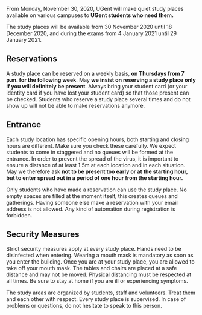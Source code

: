 From Monday, November 30, 2020, UGent will make quiet study places available on various campuses to **UGent students who need them.**

The study places will be available from 30 November 2020 until 18 December 2020, and during the exams from 4 January 2021 until 29 January 2021.

## Reservations

A study place can be reserved on a weekly basis, **on Thursdays from 7 p.m. for the following week**. May **we insist on reserving a study place only if you will definitely be present**. Always bring your student card (or your identity card if you have lost your student card) so that those present can be checked. Students who reserve a study place several times and do not show up will not be able to make reservations anymore.

## Entrance

Each study location has specific opening hours, both starting and closing hours are different. Make sure you check these carefully. We expect students to come in staggered and no queues will be formed at the entrance. In order to prevent the spread of the virus, it is important to ensure a distance of at least 1.5m at each location and in each situation. May we therefore ask **not to be present too early or at the starting hour, but to enter spread out in a period of one hour from the starting hour.**

Only students who have made a reservation can use the study place. No empty spaces are filled at the moment itself, this creates queues and gatherings.
Having someone else make a reservation with your email address is not allowed. Any kind of automation during registration is forbidden.

## Security Measures

Strict security measures apply at every study place. Hands need to be disinfected when entering. Wearing a mouth mask is mandatory as soon as you enter the building. Once you are at your study place, you are allowed to take off your mouth mask. The tables and chairs are placed at a safe distance and may not be moved. Physical distancing must be respected at all times. Be sure to stay at home if you are ill or experiencing symptoms.

The study areas are organized by students, staff and volunteers. Treat them and each other with respect. Every study place is supervised. In case of problems or questions, do not hesitate to speak to this person.
